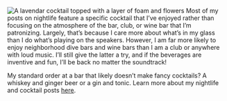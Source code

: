 ![A lavendar cocktail topped with a layer of foam and flowers](/img/sections/cocktails.jpg "Nightlife and Cocktails")
Most of my posts on nightlife feature a specific cocktail that I’ve enjoyed rather than focusing on the atmosphere of the bar, club, or wine bar that I’m patronizing. Largely, that’s because I care more about what’s in my glass than I do what’s playing on the speakers. However, I am far more likely to enjoy neighborhood dive bars and wine bars than I am a club or anywhere with loud music. I’ll still give the latter a try, and if the beverages are inventive and fun, I’ll be back no matter the soundtrack!

My standard order at a bar that likely doesn’t make fancy cocktails? A whiskey and ginger beer or a gin and tonic. Learn more about my nightlife and cocktail posts [here](/nightlife).
